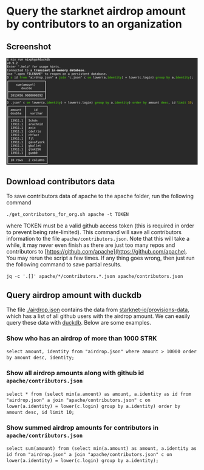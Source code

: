 # Query the starknet airdrop amount by contributors to an organization

## Screenshot

![Screenshot](./assets/screenshot-2024-02-22-16-16-49.png)

## Download contributors data

To save contributors data of apache to the apache folder, run the following command

```
./get_contributors_for_org.sh apache -t TOKEN
```

where TOKEN must be a valid github access token (this is required in order to prevent being rate-limited).
This command will save all contributors information to the file `apache/contributors.json`.
Note that this will take a while, it may never even finish as there are just too many repos and contributors
to [https://github.com/apache](https://github.com/apache). You may rerun the script a few times.
If any thing goes wrong, then just run the following command to save partial results.

```
jq -c '.[]' apache/*/contributors.*.json apache/contributors.json
```
 
## Query airdrop amount with duckdb

The file [./airdrop.json](./airdrop.json) contains the data from [starknet-io/provisions-data](https://github.com/starknet-io/provisions-data/tree/23f9b866c127892f59ce1d1bc967d2f5be85b72a/github),
which has a list of all github users with the airdrop amount. We can easily query these data with [duckdb](https://duckdb.org/).
Below are some examples.

### Show who has an airdrop of more than 1000 STRK

```
select amount, identity from "airdrop.json" where amount > 10000 order by amount desc, identity;
```

### Show all airdrop amounts along with github id `apache/contributors.json`

```
select * from (select min(a.amount) as amount, a.identity as id from "airdrop.json" a join "apache/contributors.json" c on lower(a.identity) = lower(c.login) group by a.identity) order by amount desc, id limit 10;
```

### Show summed airdrop amounts for contributors in `apache/contributors.json`

```
select sum(amount) from (select min(a.amount) as amount, a.identity as id from "airdrop.json" a join "apache/contributors.json" c on lower(a.identity) = lower(c.login) group by a.identity);
```
